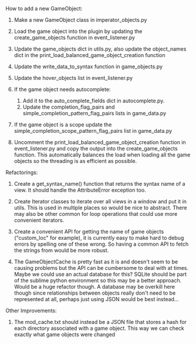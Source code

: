 How to add a new GameObject:

1. Make a new GameObject class in imperator_objects.py

2. Load the game object into the plugin by updating the create_game_objects function in event_listener.py

3. Update the game_objects dict in utils.py, also update the object_names dict in the print_load_balanced_game_object_creation function

4. Update the write_data_to_syntax function in game_objects.py

5. Update the hover_objects list in event_listener.py

6. If the game object needs autocomplete:
	1. Add it to the auto_complete_fields dict in autocomplete.py. 
	2. Update the completion_flag_pairs and simple_completion_pattern_flag_pairs lists in game_data.py

7. If the game object is a scope update the simple_completion_scope_pattern_flag_pairs list in game_data.py

8. Uncomment the print_load_balanced_game_object_creation function in event_listener.py and copy the output into the create_game_objects function. This automatically balances the load when loading all the game objects so the threading is as efficient as possible.

Refactorings:


1. Create a get_syntax_name() function that returns the syntax name of a view. It should handle the AttributeError exception too.

2. Create Iterator classes to iterate over all views in a window and put it in utils. This is used in multiple places so would be nice to abstract. There may also be other common for loop operations that could use more convenient iterators.

3. Create a convenient API for getting the name of game objects ("custom_loc" for example), it is currently easy to make hard to debug errors by spelling one of these wrong. So having a common API to fetch the strings from would be more robust.

4. The GameObjectCache is pretty fast as it is and doesn't seem to be causing problems but the API can be cumbersome to deal with at times. Maybe we could use an actual database for this? SQLite should be part of the sublime python environment so this may be a better approach. Would be a huge refactor though. A database may be overkill here though since relationships between objects really don't need to be represented at all, perhaps just using JSON would be best instead...

Other Improvements:

1. The mod_cache.txt should instead be a JSON file that stores a hash for each directory associated with a game object. This way we can check exactly what game objects were changed 

